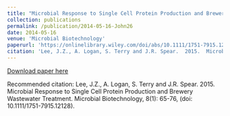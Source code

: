 ```yaml
---
title: "Microbial Response to Single Cell Protein Production and Brewery Wastewater Treatment"
collection: publications
permalink: /publication/2014-05-16-John26
date: 2014-05-16
venue: 'Microbial Biotechnology'
paperurl: 'https://onlinelibrary.wiley.com/doi/abs/10.1111/1751-7915.12128'
citation: 'Lee, J.Z., A. Logan, S. Terry and J.R. Spear.  2015.  Microbial Response to Single Cell Protein Production and Brewery Wastewater Treatment.  Microbial Biotechnology, 8(1): 65-76, (doi: 10.1111/1751-7915.12128).'
---
```


<a href='https://onlinelibrary.wiley.com/doi/abs/10.1111/1751-7915.12128'>Download paper here</a>

Recommended citation: Lee, J.Z., A. Logan, S. Terry and J.R. Spear.  2015.  Microbial Response to Single Cell Protein Production and Brewery Wastewater Treatment.  Microbial Biotechnology, 8(1): 65-76, (doi: 10.1111/1751-7915.12128).